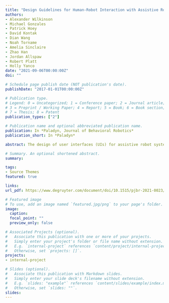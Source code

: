 ```yaml
---
title: "Design Guidelines for Human-Robot Interaction with Assistive Robot Manipulation Systems"
authors:
- Alexander Wilkinson
- Michael Gonzales
- Patrick Hoey
- David Kontak
- Dian Wang
- Noah Torname
- Amelia Sinclaire
- Zhao Han
- Jordan Allspaw
- Robert Platt
- Holly Yanco
date: "2021-09-06T00:00:00Z"
doi: ""

# Schedule page publish date (NOT publication's date).
publishDate: "2017-01-01T00:00:00Z"

# Publication type.
# Legend: 0 = Uncategorized; 1 = Conference paper; 2 = Journal article;
# 3 = Preprint / Working Paper; 4 = Report; 5 = Book; 6 = Book section;
# 7 = Thesis; 8 = Patent
publication_types: ["2"]

# Publication name and optional abbreviated publication name.
publication: In *Paladyn, Journal of Behavioral Robotics*
publication_short: In *Paladyn*

abstract: The design of user interfaces (UIs) for assistive robot systems can be improved through the use of a set of design guidelines presented in this article. As an example, the article presents two different UI designs for an assistive manipulation robot system. We explore the design considerations from these two contrasting UIs. The first is referred to as the graphical user interface (GUI), which the user operates entirely through a touchscreen as a representation of the state of the art. The second is a type of novel UI referred to as the tangible user interface (TUI). The TUI makes use of devices in the real world, such as laser pointers and a projector–camera system that enables augmented reality. Each of these interfaces is designed to allow the system to be operated by an untrained user in an open environment such as a grocery store. Our goal is for these guidelines to aid researchers in the design of human–robot interaction for assistive robot systems, particularly when designing multiple interaction methods for direct comparison.

# Summary. An optional shortened abstract.
summary: 

tags:
- Source Themes
featured: true

links: 
url_pdf: https://www.degruyter.com/document/doi/10.1515/pjbr-2021-0023/html

# Featured image
# To use, add an image named `featured.jpg/png` to your page's folder. 
image:
  caption: 
  focal_point: ""
  preview_only: false

# Associated Projects (optional).
#   Associate this publication with one or more of your projects.
#   Simply enter your project's folder or file name without extension.
#   E.g. `internal-project` references `content/project/internal-project/index.md`.
#   Otherwise, set `projects: []`.
projects:
- internal-project

# Slides (optional).
#   Associate this publication with Markdown slides.
#   Simply enter your slide deck's filename without extension.
#   E.g. `slides: "example"` references `content/slides/example/index.md`.
#   Otherwise, set `slides: ""`.
slides:
---
```



<!-- Markdown & HTML begins here  -->

